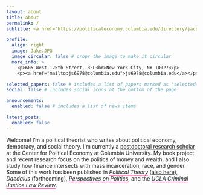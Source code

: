 ```yaml
---
layout: about
title: about
permalink: /
subtitle: <a href="https://politicaleconomy.columbia.edu/directory/jacob-swanson">Center for Political Economy, Columbia University</a>

profile:
  align: right
  image: Jake.JPG
  image_circular: false # crops the image to make it circular
  more_info: >
    <p>605 West 125th Street, 3FL<br>New York City, NY 10027</p>
    <p><a href="mailto:js6978@columbia.edu">js6978@columbia.edu</a></p>

selected_papers: false # includes a list of papers marked as "selected={true}"
social: false # includes social icons at the bottom of the page

announcements:
  enabled: false # includes a list of news items

latest_posts:
  enabled: false
---
```

<style>
.pink-link { text-decoration: none; border-bottom: 2px solid #ff69b4; }
.pink-link:hover { text-decoration: none; }
</style>

<p>
Welcome! I’m a political theorist who writes about political economy, democracy, and social theory. I'm currently a
<a href="https://politicaleconomy.columbia.edu/directory/jacob-swanson" target="_blank" rel="noopener">postdoctoral research scholar</a>
at the Center for Political Economy at Columbia University. My book project and recent research focus on the politics of money and wealth, and I also study how finance intersects with mass incarceration, race, and gender. Some of this work has been published in
<a href="https://doi.org/10.1177/00905917231204891" class="pink-link" target="_blank" rel="noopener"><em>Political Theory</em></a>
(<a href="https://doi.org/10.1177/0090591720980472" target="_blank" rel="noopener">also here</a>),
<em>Daedalus</em> (forthcoming),
<a href="https://doi.org/10.1017/S1537592721002218" class="pink-link" target="_blank" rel="noopener"><em>Perspectives on Politics</em></a>,
and the
<a href="https://escholarship.org/uc/item/7cg3q309" class="pink-link" target="_blank" rel="noopener"><em>UCLA Criminal Justice Law Review</em></a>.
</p>
